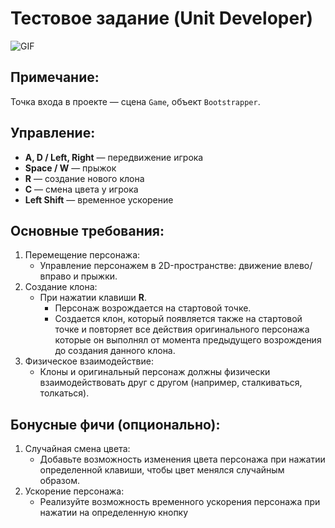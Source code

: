# Тестовое задание (Unit Developer)

![GIF](https://drive.google.com/uc?id=1w9qfNeUgrvNQrFVnLsOQQIe5Ay2Mjngr)

## Примечание:
Точка входа в проекте — сцена `Game`, объект `Bootstrapper`.

## Управление:
- **A, D / Left, Right** — передвижение игрока
- **Space / W** — прыжок
- **R** — создание нового клона
- **C** — смена цвета у игрока
- **Left Shift** — временное ускорение

## Основные требования:
1. Перемещение персонажа:
    - Управление персонажем в 2D-пространстве: движение влево/вправо и прыжки.
2. Создание клона:
    - При нажатии клавиши <b>R</b>.
        - Персонаж возрождается на стартовой точке.
        - Создается клон, который появляется также на стартовой точке и повторяет все действия оригинального персонажа которые он выполнял от момента предыдущего возрождения до создания данного клона.
3. Физическое взаимодействие:
    - Клоны и оригинальный персонаж должны физически взаимодействовать друг с другом (например, сталкиваться, толкаться).

## Бонусные фичи (опционально):
1. Случайная смена цвета:
    - Добавьте возможность изменения цвета персонажа при нажатии определенной клавиши, чтобы цвет менялся случайным образом.
2. Ускорение персонажа:
    - Реализуйте возможность временного ускорения персонажа при нажатии на определенную кнопку
